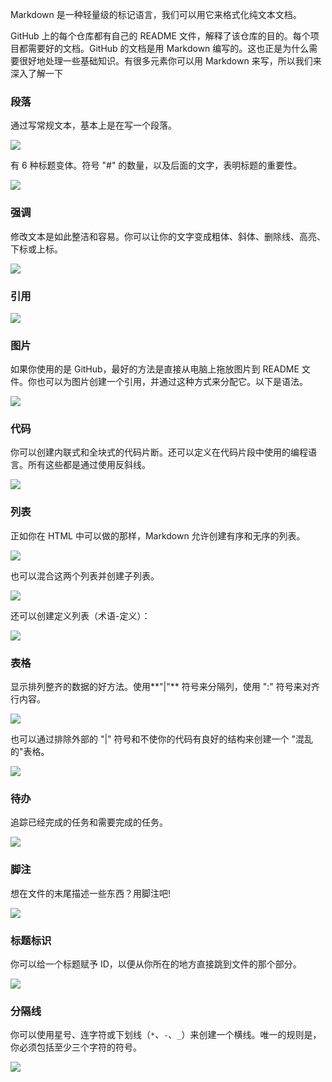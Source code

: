 Markdown 是一种轻量级的标记语言，我们可以用它来格式化纯文本文档。

GitHub 上的每个仓库都有自己的 README 文件，解释了该仓库的目的。每个项目都需要好的文档。GitHub 的文档是用 Markdown 编写的。这也正是为什么需要很好地处理一些基础知识。有很多元素你可以用 Markdown 来写，所以我们来深入了解一下

### 段落

通过写常规文本，基本上是在写一个段落。

![](https://mmbiz.qpic.cn/mmbiz_png/LDPLltmNy57dvYRWicnFtULwCfVL7mH8CQ0HTBEXEzse3icaRGfpxRiaGziaG8nsz64pVFLRicEN3HqDMRyQBSND8xg/640?wx_fmt=png&wxfrom=5&wx_lazy=1&wx_co=1)

有 6 种标题变体。符号 "#" 的数量，以及后面的文字，表明标题的重要性。

![](https://mmbiz.qpic.cn/mmbiz_png/LDPLltmNy57dvYRWicnFtULwCfVL7mH8CfqMLY7j3dtkGO4sZL31T02II5IUKRurrDxvX3niakqyeOYvg3kiaebKQ/640?wx_fmt=png&wxfrom=5&wx_lazy=1&wx_co=1)

### 强调

修改文本是如此整洁和容易。你可以让你的文字变成粗体、斜体、删除线、高亮、下标或上标。

![](https://mmbiz.qpic.cn/mmbiz_png/LDPLltmNy57dvYRWicnFtULwCfVL7mH8CKkh6YVP0yiaChicfYfxDVpvyB9ckZIOiaEibyPAGpfbMInEmV3RDSMLFicw/640?wx_fmt=png&wxfrom=5&wx_lazy=1&wx_co=1)

### 引用

![](https://mmbiz.qpic.cn/mmbiz_png/LDPLltmNy57dvYRWicnFtULwCfVL7mH8C7kcFJeic2iabRsRHlYZotDkFRFj3CtGRBRVrjwic0uGWW5E5zOC56fvuw/640?wx_fmt=png&wxfrom=5&wx_lazy=1&wx_co=1)

### 图片

如果你使用的是 GitHub，最好的方法是直接从电脑上拖放图片到 README 文件。你也可以为图片创建一个引用，并通过这种方式来分配它。以下是语法。

![](https://mmbiz.qpic.cn/mmbiz_png/LDPLltmNy57dvYRWicnFtULwCfVL7mH8CSZmBmgHibVdv6X2kkNfhVNhfN5Ts7SpXm9Mk1x13c43OIibicklanUbcg/640?wx_fmt=png&wxfrom=5&wx_lazy=1&wx_co=1)

### 代码

你可以创建内联式和全块式的代码片断。还可以定义在代码片段中使用的编程语言。所有这些都是通过使用反斜线。

![](https://mmbiz.qpic.cn/mmbiz_png/LDPLltmNy57dvYRWicnFtULwCfVL7mH8CZRiaz4uEg1zuRIHopmxibs6uAFic2JY8NBmP8Chc4HvibSRd2gGfRibzV5Q/640?wx_fmt=png&wxfrom=5&wx_lazy=1&wx_co=1)

### 列表

正如你在 HTML 中可以做的那样，Markdown 允许创建有序和无序的列表。

![](https://mmbiz.qpic.cn/mmbiz_png/LDPLltmNy57dvYRWicnFtULwCfVL7mH8C6K0Md0AjBaIPNdhwx433q1jVoQmKXYGOI1tTLtKWV4UxlBBswhpmqg/640?wx_fmt=png&wxfrom=5&wx_lazy=1&wx_co=1)

也可以混合这两个列表并创建子列表。

![](https://mmbiz.qpic.cn/mmbiz_png/LDPLltmNy57dvYRWicnFtULwCfVL7mH8CRJfGnL6DCAvRSvHDauLCazhOIWWTaokan58ia7kJA8TmLoxXxyv0fYQ/640?wx_fmt=png&wxfrom=5&wx_lazy=1&wx_co=1)

还可以创建定义列表（术语-定义）：

![](https://mmbiz.qpic.cn/mmbiz_png/LDPLltmNy57dvYRWicnFtULwCfVL7mH8CblgBoOChkgP1UqEaibhYUnr2om27VaWuBOKH9XJTyFvGYL1hwjDQblQ/640?wx_fmt=png&wxfrom=5&wx_lazy=1&wx_co=1)

### 表格

显示排列整齐的数据的好方法。使用**"|"** 符号来分隔列，使用 ":" 符号来对齐行内容。

![](https://mmbiz.qpic.cn/mmbiz_png/LDPLltmNy57dvYRWicnFtULwCfVL7mH8C4cVjIzibg2j2xNezQ3yl8CxodC3Yboel2TAm3Es9S2xaEsD5r15SQPA/640?wx_fmt=png&wxfrom=5&wx_lazy=1&wx_co=1)

也可以通过排除外部的 "|" 符号和不使你的代码有良好的结构来创建一个 "混乱的"表格。

![](https://mmbiz.qpic.cn/mmbiz_png/LDPLltmNy57dvYRWicnFtULwCfVL7mH8C8d9YHbVbhzy58N3m4tqxaQHDh26lWWovzTktoHibo9eD9o21s9V8pVw/640?wx_fmt=png&wxfrom=5&wx_lazy=1&wx_co=1)

### 待办

追踪已经完成的任务和需要完成的任务。

![](https://mmbiz.qpic.cn/mmbiz_png/LDPLltmNy57dvYRWicnFtULwCfVL7mH8CJ8GNF4vh4UmBRicT6GxsgMNia85B2b2FwxKOVwgGCeZDAkAJUPqRO6fQ/640?wx_fmt=png&wxfrom=5&wx_lazy=1&wx_co=1)

### 脚注

想在文件的末尾描述一些东西？用脚注吧!

![](https://mmbiz.qpic.cn/mmbiz_png/LDPLltmNy57dvYRWicnFtULwCfVL7mH8CSLW8KHONDSnEB8O7kuQAqRklCNaJ4VUqJhFxk4XGAgnn0qgup8rRuA/640?wx_fmt=png&wxfrom=5&wx_lazy=1&wx_co=1)

### 标题标识

你可以给一个标题赋予 ID，以便从你所在的地方直接跳到文件的那个部分。

![](https://mmbiz.qpic.cn/mmbiz_png/LDPLltmNy57dvYRWicnFtULwCfVL7mH8CpibB8tibIbUCspiaOUzHePrAVxP526OXqbLN0M6az1GA4bm5QvRbSoNVg/640?wx_fmt=png&wxfrom=5&wx_lazy=1&wx_co=1)

### 分隔线

你可以使用星号、连字符或下划线（`*`、`-`、`_`）来创建一个横线。唯一的规则是，你必须包括至少三个字符的符号。

![](https://mmbiz.qpic.cn/mmbiz_png/LDPLltmNy57dvYRWicnFtULwCfVL7mH8CFZsjhu1lI7sWqcM4gosoJk8YfAc1X6ianXU29BAfRZp5ANiaIlTaEq8A/640?wx_fmt=png&wxfrom=5&wx_lazy=1&wx_co=1)
